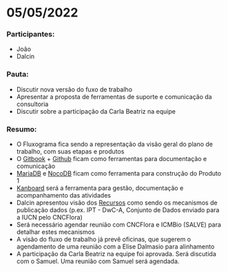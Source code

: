 # 05/05/2022

### **Participantes:**

* João
* Dalcin

### **Pauta:**

* Discutir nova versão do fuxo de trabalho
* Apresentar a proposta de ferramentas de suporte e comunicação da consultoria
* Discutir sobre a participação da Carla Beatriz na equipe

### **Resumo:**

* O Fluxograma fica sendo a representação da visão geral do plano de trabalho, com suas etapas e produtos
* O [Gitbook](https://www.gitbook.com) + [Github](https://github.com) ficam como ferramentas para documentação e comunicação
* [MariaDB](https://mariadb.org) e [NocoDB](https://nocodb.com) ficam como ferramenta para construção do Produto 1
* [Kanboard](https://kanboard.org) será a ferramenta para gestão, documentação e acompanhamento das atividades
* Dalcin apresentou visão dos [Recursos](broken-reference) como sendo os mecanismos de publicação dados (p.ex. IPT - DwC-A, Conjunto de Dados enviado para a IUCN pelo CNCFlora)
* Será necessário agendar reunião com CNCFlora e ICMBio (SALVE) para detalhar estes mecanismos
* A visão do fluxo de trabalho já prevê oficinas, que sugerem o agendamento de uma reunião com a Elise Dalmasio para alinhamento
* A participação da Carla Beatriz na equipe foi aprovada. Será discutida com o Samuel. Uma reunião com Samuel será agendada.
